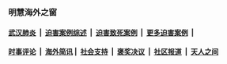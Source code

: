 
### 明慧海外之窗

####  [武汉肺炎](indexes/365.md?t=07162200) &nbsp;|&nbsp;  [迫害案例综述](indexes/328.md?t=07162200) &nbsp;|&nbsp; [迫害致死案例](indexes/277.md?t=07162200)  &nbsp;|&nbsp; [更多迫害案例](indexes/81.md?t=07162200)  &nbsp;|&nbsp; 
####  [时事评论](indexes/19.md?t=07162200) &nbsp;|&nbsp; [海外简讯](indexes/245.md?t=07162200)&nbsp;|&nbsp;  [社会支持](indexes/140.md?t=07162200) &nbsp;|&nbsp; [褒奖决议](indexes/282.md?t=07162200) &nbsp;|&nbsp; [社区报道](indexes/91.md?t=07162200)  &nbsp;|&nbsp; [天人之间](indexes/78.md?t=07162200) 

